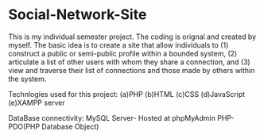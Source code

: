 # Social-Network-Site
This is my individual semester project.
The coding is orignal and created by myself. The basic idea is to create a site that allow individuals to 
(1) construct a public or semi-public profile within a bounded system, 
(2) articulate a list of other users with whom they share a connection, and 
(3) view and traverse their list of connections and those made by others within the system.

Technlogies used for this project:
(a)PHP
(b)HTML
(c)CSS
(d)JavaScript
(e)XAMPP server

DataBase connectivity:
MySQL Server- Hosted at phpMyAdmin
PHP-PDO(PHP Database Object)
